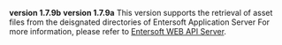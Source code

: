 **version 1.7.9b**
**version 1.7.9a**  This version supports the retrieval of asset files from the deisgnated directories of Entersoft Application Server   For more information, please refer to [Entersoft WEB API Server](http://developer.entersoft.gr/eswebapi/#/installation/es02wapis). 
